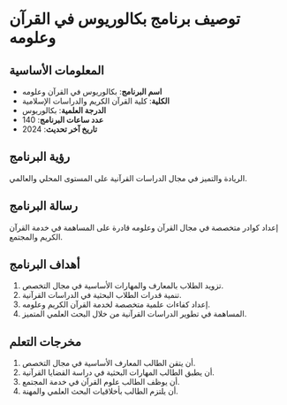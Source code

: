 # توصيف برنامج بكالوريوس في القرآن وعلومه

## المعلومات الأساسية

- **اسم البرنامج**: بكالوريوس في القرآن وعلومه
- **الكلية**: كلية القرآن الكريم والدراسات الإسلامية
- **الدرجة العلمية**: بكالوريوس
- **عدد ساعات البرنامج**: 140
- **تاريخ آخر تحديث**: 2024

## رؤية البرنامج

الريادة والتميز في مجال الدراسات القرآنية على المستوى المحلي والعالمي.

## رسالة البرنامج

إعداد كوادر متخصصة في مجال القرآن وعلومه قادرة على المساهمة في خدمة القرآن الكريم والمجتمع.

## أهداف البرنامج

1. تزويد الطلاب بالمعارف والمهارات الأساسية في مجال التخصص.
2. تنمية قدرات الطلاب البحثية في الدراسات القرآنية.
3. إعداد كفاءات علمية متخصصة لخدمة القرآن الكريم وعلومه.
4. المساهمة في تطوير الدراسات القرآنية من خلال البحث العلمي المتميز.

## مخرجات التعلم

1. أن يتقن الطالب المعارف الأساسية في مجال التخصص.
2. أن يطبق الطالب المهارات البحثية في دراسة القضايا القرآنية.
3. أن يوظف الطالب علوم القرآن في خدمة المجتمع.
4. أن يلتزم الطالب بأخلاقيات البحث العلمي والمهنة.

